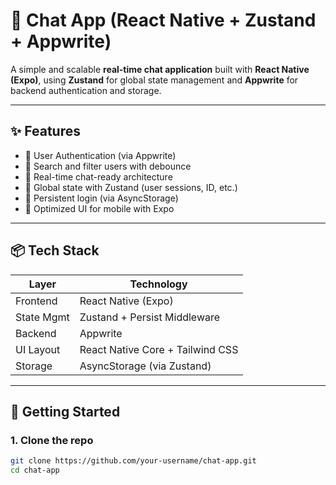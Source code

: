 # 📨 Chat App (React Native + Zustand + Appwrite)

A simple and scalable **real-time chat application** built with **React Native (Expo)**, using **Zustand** for global state management and **Appwrite** for backend authentication and storage.

---

## ✨ Features

- 🔐 User Authentication (via Appwrite)
- 🔎 Search and filter users with debounce
- 💬 Real-time chat-ready architecture
- 🧠 Global state with Zustand (user sessions, ID, etc.)
- 💾 Persistent login (via AsyncStorage)
- 📱 Optimized UI for mobile with Expo

---

## 📦 Tech Stack

| Layer        | Technology                       |
|--------------|----------------------------------|
| Frontend     | React Native (Expo)              |
| State Mgmt   | Zustand + Persist Middleware     |
| Backend      | Appwrite                         |
| UI Layout    | React Native Core + Tailwind CSS |
| Storage      | AsyncStorage (via Zustand)       |

---

## 🚀 Getting Started

### 1. Clone the repo

```bash
git clone https://github.com/your-username/chat-app.git
cd chat-app
